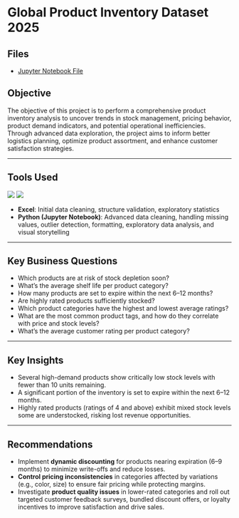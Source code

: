 #  Global Product Inventory Dataset 2025 

##  Files 
- [Jupyter Notebook File](https://github.com/Ratau-Lebohang/Lebohang-Analytics-Portfolio/blob/2feb04dd84cc1c4b606d2a101a6648c50d7e72e6/Global%20Product%20Inventory/Global%20Product%20Inventory%20.ipynb)

## Objective 
The objective of this project is to perform a comprehensive product inventory analysis to uncover trends in stock management, pricing behavior, product demand indicators, and potential operational inefficiencies. Through advanced data exploration, the project aims to inform better logistics planning, optimize product assortment, and enhance customer satisfaction strategies.

--- 


##  Tools Used 
<p align="left">
  <img src="https://img.shields.io/badge/Excel-217346?style=for-the-badge&logo=microsoft-excel&logoColor=white"/>
  <img src="https://img.shields.io/badge/Python-FFD43B?style=for-the-badge&logo=python&logoColor=blue"/>
</p> 

- **Excel**: Initial data cleaning, structure validation, exploratory statistics
- **Python (Jupyter Notebook)**: Advanced data cleaning, handling missing values, outlier detection, formatting, exploratory data analysis, and visual storytelling
 --- 


##  Key Business Questions 
- Which products are at risk of stock depletion soon?
- What’s the average shelf life per product category?
- How many products are set to expire within the next 6–12 months?
- Are highly rated products sufficiently stocked?
- Which product categories have the highest and lowest average ratings?
- What are the most common product tags, and how do they correlate with price and stock levels?
- What’s the average customer rating per product category? 

--- 


##  Key Insights 
- Several high-demand products show critically low stock levels with fewer than 10 units remaining.
- A significant portion of the inventory is set to expire within the next 6–12 months.
- Highly rated products (ratings of 4 and above) exhibit mixed stock levels some are understocked, risking lost revenue opportunities.
  
--- 


##  Recommendations 
- Implement **dynamic discounting** for products nearing expiration (6–9 months) to minimize write-offs and reduce losses.
- **Control pricing inconsistencies** in categories affected by variations (e.g., color, size) to ensure fair pricing while protecting margins.
- Investigate **product quality issues** in lower-rated categories and roll out targeted customer feedback surveys, bundled discount offers, or loyalty incentives to improve satisfaction and drive sales.
